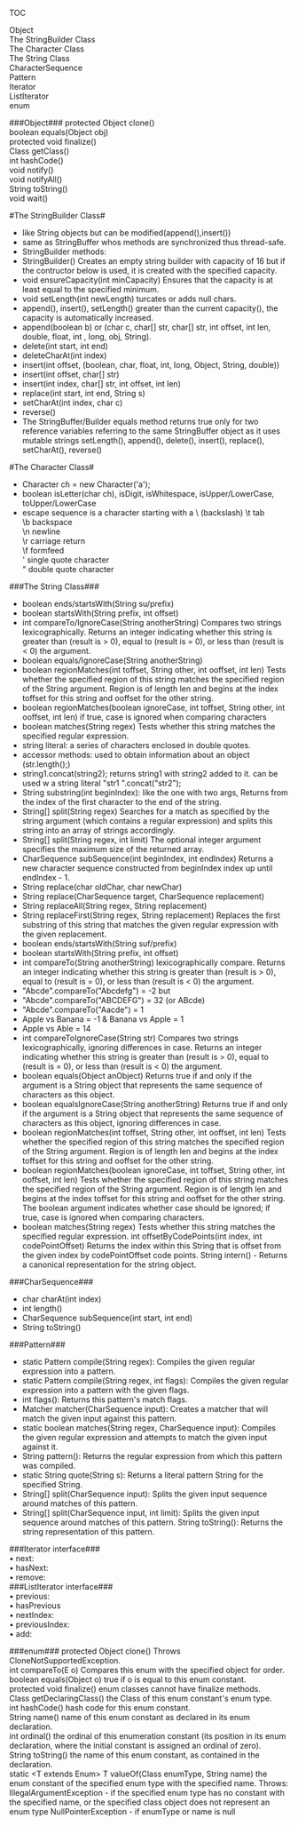  TOC  

Object   
The StringBuilder Class    
The Character Class    
The String Class  
CharacterSequence  
Pattern   
Iterator  
ListIterator  
enum  

###Object###
protected Object clone()  
boolean equals(Object obj)   
protected  void	finalize()   
Class getClass()  
int hashCode()   
void notify()  
void notifyAll()   
String toString()   
void wait()   

#The StringBuilder Class#
- like String objects but can be modified(append(),insert())
- same as StringBuffer whos methods are synchronized thus thread-safe.
- StringBuilder methods:
- StringBuilder() Creates an empty string builder with capacity of 16 but if the contructor below is used, it is created with the specified capacity.
- void ensureCapacity(int minCapacity) Ensures that the capacity is at least equal to the specified minimum.
- void setLength(int newLength) turcates or adds null chars.
- append(), insert(), setLength() greater than the current capacity(), the capacity is automatically increased.
- append(boolean b) or (char c, char[] str, char[] str, int offset, int len, double, float, int , long,  obj, String).
- delete(int start, int end)
- deleteCharAt(int index)
- insert(int offset, (boolean, char, float, int, long, Object, String, double))
- insert(int offset, char[] str)
- insert(int index, char[] str, int offset, int len)
- replace(int start, int end, String s)
- setCharAt(int index, char c)
- reverse()
- The StringBuffer/Builder equals method returns true only for two reference variables referring to the same StringBuffer object as it uses mutable strings
setLength(), append(), delete(), insert(), replace(), setCharAt(), reverse()

#The Character Class#
- Character ch = new Character('a');
- boolean isLetter(char ch), isDigit, isWhitespace, isUpper/LowerCase, toUpper/LowerCase
- escape sequence is a character starting with a \ (backslash)
\t  tab  
\b  backspace  
\n  newline  
\r  carriage return  
\f  formfeed  
\'  single quote character  
\"  double quote character  


###The String Class###

- boolean ends/startsWith(String su/prefix)
- boolean startsWith(String prefix, int offset) 
- int compareTo/IgnoreCase(String anotherString) Compares two strings lexicographically. Returns an integer indicating whether this string is greater than (result is > 0), equal to (result is = 0), or less than (result is < 0) the argument.
- boolean equals/IgnoreCase(String anotherString)  
- boolean regionMatches(int toffset, String other, int ooffset, int len)  Tests whether the specified region of this string matches the specified region of the String argument. Region is of length len and begins at the index toffset for this string and ooffset for the other string.
- boolean regionMatches(boolean ignoreCase, int toffset, String other, int ooffset, int len) if true, case is ignored when comparing characters
- boolean matches(String regex) Tests whether this string matches the specified regular expression.
- string literal: a series of characters enclosed in double quotes.
- accessor methods: used to obtain information about an object (str.length();)
- string1.concat(string2); returns string1 with string2 added to it.  can be used w a string literal "str1 ".concat("str2");
- String substring(int beginIndex): like the one with two args,	Returns from the index of the first character to the end of the string.
- String[] split(String regex) Searches for a match as specified by the string argument (which contains a regular expression) and splits this string into an array of strings accordingly.
- String[] split(String regex, int limit) The optional integer argument specifies the maximum size of the returned array. 
- CharSequence subSequence(int beginIndex, int endIndex)	Returns a new character sequence constructed from beginIndex index up until endIndex - 1.
- String replace(char oldChar, char newChar)
- String replace(CharSequence target, CharSequence replacement)	
- String replaceAll(String regex, String replacement)
- String replaceFirst(String regex, String replacement)	Replaces the first substring of this string that matches the given regular expression with the given replacement.
- boolean ends/startsWith(String suf/prefix)
- boolean startsWith(String prefix, int offset)
- int compareTo(String anotherString) lexicographically compare. Returns an integer indicating whether this string is greater than (result is > 0), equal to (result is = 0), or less than (result is < 0) the argument.
- "Abcde".compareTo("Abcdefg") = -2 but
- "Abcde".compareTo("ABCDEFG") = 32 (or ABcde)
- "Abcde".compareTo("Aacde") = 1
- Apple vs Banana = -1 & Banana vs Apple = 1
- Apple vs Able = 14
- int compareToIgnoreCase(String str)	Compares two strings lexicographically, ignoring differences in case. Returns an integer indicating whether this string is greater than (result is > 0), equal to (result is = 0), or less than (result is < 0) the argument.
- boolean equals(Object anObject)	Returns true if and only if the argument is a String object that represents the same sequence of characters as this object.
- boolean equalsIgnoreCase(String anotherString)	Returns true if and only if the argument is a String object that represents the same sequence of characters as this object, ignoring differences in case.
- boolean regionMatches(int toffset, String other, int ooffset, int len)	Tests whether the specified region of this string matches the specified region of the String argument.  Region is of length len and begins at the index toffset for this string and ooffset for the other string.
- boolean regionMatches(boolean ignoreCase, int toffset, String other, int ooffset, int len)	Tests whether the specified region of this string matches the specified region of the String argument.  Region is of length len and begins at the index toffset for this string and ooffset for the other string. The boolean argument indicates whether case should be ignored; if true, case is ignored when comparing characters.
- boolean matches(String regex)	Tests whether this string matches the specified regular expression.
int	offsetByCodePoints(int index, int codePointOffset) Returns the index within this String that is offset from the given index by codePointOffset code points.
String	intern() - Returns a canonical representation for the string object.

###CharSequence###
- char charAt(int index)
- int length() 
- CharSequence subSequence(int start, int end) 
- String toString() 

###Pattern###
- static Pattern compile(String regex): Compiles the given regular expression into a pattern.
- static Pattern compile(String regex, int flags): Compiles the given regular expression into a pattern with the given flags.
- int flags(): Returns this pattern's match flags. 
- Matcher matcher(CharSequence input): Creates a matcher that will match the given input against this pattern.
- static boolean matches(String regex, CharSequence input): Compiles the given regular expression and attempts to match the given input against it.
- String pattern(): Returns the regular expression from which this pattern was compiled.
- static String quote(String s): Returns a literal pattern String for the specified String.
- String[] split(CharSequence input): Splits the given input sequence around matches of this pattern.
- String[] split(CharSequence input, int limit): Splits the given input sequence around matches of this pattern.
String toString(): Returns the string representation of this pattern.

###Iterator interface###    
• next:   
• hasNext:  
• remove:  
###ListIterator interface###    
• previous:  
• hasPrevious  
• nextIndex:   
• previousIndex:  
• add: 

###enum###
protected Object clone() Throws CloneNotSupportedException.   
int	compareTo(E o) Compares this enum with the specified object for order.  
boolean	equals(Object o) true if o is equal to this enum constant.  
protected void	finalize() enum classes cannot have finalize methods.  
Class<E> getDeclaringClass() the Class of this enum constant's enum type.  
int	hashCode() hash code for this enum constant.  
String name() name of this enum constant as declared in its enum declaration.  
int	ordinal() the ordinal of this enumeration constant (its position in its enum declaration, where the initial constant is assigned an ordinal of zero).  
String	toString() the name of this enum constant, as contained in the declaration.  
static <T extends Enum<T>> 
T	valueOf(Class<T> enumType, String name) the enum constant of the specified enum type with the specified name.  Throws: IllegalArgumentException - if the specified enum type has no constant with the specified name, or the specified class object does not represent an enum type
NullPointerException - if enumType or name is null

